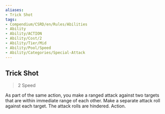 ```yaml
---
aliases:
- Trick Shot
tags:
- Compendium/CSRD/en/Rules/Abilities
- Ability
- Ability/ACTION
- Ability/Cost/2
- Ability/Tier/Mid
- Ability/Pool/Speed
- Ability/Categories/Special-Attack
---
```


  
## Trick Shot  
>2  Speed  
  
As part of the same action, you make a ranged attack against two targets that are within immediate range of each other. Make a separate attack roll against each target. The attack rolls are hindered. Action.